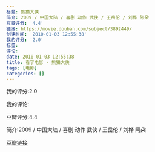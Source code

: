 ```yaml
---
标题: 熊猫大侠
简介: 2009 / 中国大陆 / 喜剧 动作 武侠 / 王岳伦 / 刘桦 阿朵
豆瓣评分: '4.4'
链接: https://movie.douban.com/subject/3892449/
创建时间: '2010-01-03 12:55:38'
我的评分: '2.0'
标签:
评论:
date: 2010-01-03 12:55:38
title: 看了电影 - 熊猫大侠
tags: [电影]
categories: []
---
```


我的评分:2.0

我的评论:

豆瓣评分:4.4

简介:2009 / 中国大陆 / 喜剧 动作 武侠 / 王岳伦 / 刘桦 阿朵

[豆瓣链接](https://movie.douban.com/subject/3892449/)

